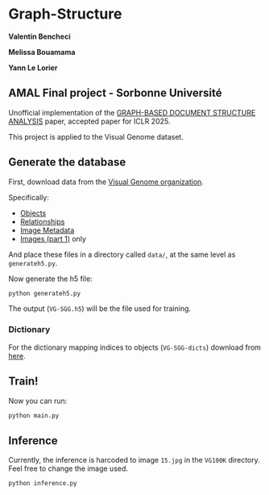 # Graph-Structure

**Valentin Bencheci**

**Melissa Bouamama**

**Yann Le Lorier**

## AMAL Final project - Sorbonne Université

Unofficial implementation of the [GRAPH-BASED DOCUMENT STRUCTURE ANALYSIS](https://arxiv.org/pdf/2502.02501) paper, accepted paper for ICLR 2025.

This project is applied to the Visual Genome dataset.


## Generate the database

First, download data from the [Visual Genome organization](https://homes.cs.washington.edu/~ranjay/visualgenome/index.html).

Specifically:
- [Objects](https://homes.cs.washington.edu/~ranjay/visualgenome/data/dataset/objects.json.zip)
- [Relationships](https://homes.cs.washington.edu/~ranjay/visualgenome/data/dataset/relationships.json.zip)
- [Image Metadata](https://homes.cs.washington.edu/~ranjay/visualgenome/data/dataset/image_data.json.zip)
- [Images (part 1)](https://cs.stanford.edu/people/rak248/VG_100K_2/images.zip) only

And place these files in a directory called `data/`, at the same level as `generateh5.py`.

Now generate the h5 file:

```sh
python generateh5.py
```

The output (`VG-SGG.h5`) will be the file used for training.

### Dictionary

For the dictionary mapping indices to objects (`VG-SGG-dicts`) download from [here](https://cvgl.stanford.edu/scene-graph/dataset/VG-SGG-dicts.json).

## Train!

Now you can run:

```sh
python main.py
```

## Inference

Currently, the inference is harcoded to image `15.jpg` in the `VG100K` directory. Feel free to change the image used.

```sh
python inference.py
```

